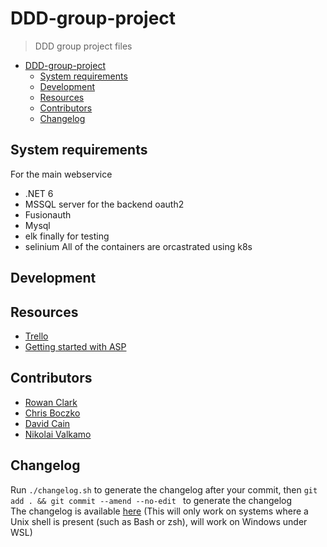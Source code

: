 # DDD-group-project
> DDD group project files

- [DDD-group-project](#ddd-group-project)
  - [System requirements](#system-requirements)
  - [Development](#development)
  - [Resources](#resources)
  - [Contributors](#contributors)
  - [Changelog](#changelog)

## System requirements

For the main webservice
- .NET 6
- MSSQL server
for the backend oauth2 
- Fusionauth
- Mysql
- elk
finally for testing
- selinium
All of the containers are orcastrated using k8s

## Development



## Resources

- [Trello](https://trello.com/b/aTTXc03p/ddd-project)
- [Getting started with ASP](https://dotnet.microsoft.com/en-us/learn/aspnet)

## Contributors

- [Rowan Clark](https://github.com/crimsontome) 
- [Chris Boczko](https://github.com/admgecko)
- [David Cain](https://github.com/deev123)
- [Nikolai Valkamo](https://github.com/firefly599)

## Changelog

Run `./changelog.sh` to generate the changelog after your commit, then `git add . && git commit --amend --no-edit ` to generate the changelog  
The changelog is available [here](CHANGELOG) (This will only work on systems where a Unix shell is present (such as Bash or zsh), will work on Windows under WSL)
